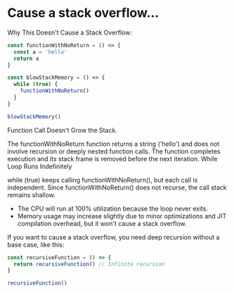 # Cause a stack overflow...

Why This Doesn't Cause a Stack Overflow:

```ts
const functionWithNoReturn = () => {
  const a = 'hello'
  return a
}

const blowStackMemory = () => {
  while (true) {
    functionWithNoReturn()
  }
}

blowStackMemory()
```

Function Call Doesn't Grow the Stack.

The functionWithNoReturn function returns a string ('hello') and does not involve recursion or deeply nested function calls.
The function completes execution and its stack frame is removed before the next iteration.
While Loop Runs Indefinitely

while (true) keeps calling functionWithNoReturn(), but each call is independent.
Since functionWithNoReturn() does not recurse, the call stack remains shallow.

- The CPU will run at 100% utilization because the loop never exits.
- Memory usage may increase slightly due to minor optimizations and JIT compilation overhead, but it won't cause a stack overflow.

If you want to cause a stack overflow, you need deep recursion without a base case, like this:

```ts
const recursiveFunction = () => {
  return recursiveFunction() // Infinite recursion
}

recursiveFunction()
```
